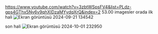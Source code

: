 https://www.youtube.com/watch?v=3zbtWSpsFV4&list=PLdz-gps4GThx5Ny6v9qhXIDzaMYydqXrQ&index=2
53.00
imagesler orada
ilk hali
![Ekran görüntüsü 2024-09-21 134542](https://github.com/user-attachments/assets/1998a6d2-b18e-45f0-8f53-0888111413c8)

son hali
![Ekran görüntüsü 2024-10-01 232950](https://github.com/user-attachments/assets/599e6128-a233-4032-b34d-474dfc5d3bb9)
